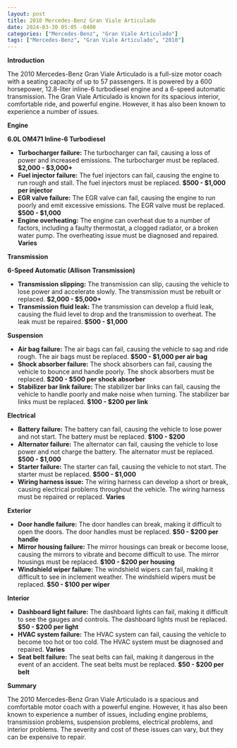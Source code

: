 ```yaml
---
layout: post
title: 2010 Mercedes-Benz Gran Viale Articulado
date: 2024-03-30 05:05 -0400
categories: ["Mercedes-Benz", "Gran Viale Articulado"]
tags: ["Mercedes-Benz", "Gran Viale Articulado", "2010"]
---
```

**Introduction**

The 2010 Mercedes-Benz Gran Viale Articulado is a full-size motor coach with a seating capacity of up to 57 passengers. It is powered by a 600 horsepower, 12.8-liter inline-6 turbodiesel engine and a 6-speed automatic transmission. The Gran Viale Articulado is known for its spacious interior, comfortable ride, and powerful engine. However, it has also been known to experience a number of issues.

**Engine**

**6.0L OM471 Inline-6 Turbodiesel**

* **Turbocharger failure:** The turbocharger can fail, causing a loss of power and increased emissions. The turbocharger must be replaced. **$2,000 - $3,000+**
* **Fuel injector failure:** The fuel injectors can fail, causing the engine to run rough and stall. The fuel injectors must be replaced. **$500 - $1,000 per injector**
* **EGR valve failure:** The EGR valve can fail, causing the engine to run poorly and emit excessive emissions. The EGR valve must be replaced. **$500 - $1,000**
* **Engine overheating:** The engine can overheat due to a number of factors, including a faulty thermostat, a clogged radiator, or a broken water pump. The overheating issue must be diagnosed and repaired. **Varies**

**Transmission**

**6-Speed Automatic (Allison Transmission)**

* **Transmission slipping:** The transmission can slip, causing the vehicle to lose power and accelerate slowly. The transmission must be rebuilt or replaced. **$2,000 - $5,000+**
* **Transmission fluid leak:** The transmission can develop a fluid leak, causing the fluid level to drop and the transmission to overheat. The leak must be repaired. **$500 - $1,000**

**Suspension**

* **Air bag failure:** The air bags can fail, causing the vehicle to sag and ride rough. The air bags must be replaced. **$500 - $1,000 per air bag**
* **Shock absorber failure:** The shock absorbers can fail, causing the vehicle to bounce and handle poorly. The shock absorbers must be replaced. **$200 - $500 per shock absorber**
* **Stabilizer bar link failure:** The stabilizer bar links can fail, causing the vehicle to handle poorly and make noise when turning. The stabilizer bar links must be replaced. **$100 - $200 per link**

**Electrical**

* **Battery failure:** The battery can fail, causing the vehicle to lose power and not start. The battery must be replaced. **$100 - $200**
* **Alternator failure:** The alternator can fail, causing the vehicle to lose power and not charge the battery. The alternator must be replaced. **$500 - $1,000**
* **Starter failure:** The starter can fail, causing the vehicle to not start. The starter must be replaced. **$500 - $1,000**
* **Wiring harness issue:** The wiring harness can develop a short or break, causing electrical problems throughout the vehicle. The wiring harness must be repaired or replaced. **Varies**

**Exterior**

* **Door handle failure:** The door handles can break, making it difficult to open the doors. The door handles must be replaced. **$50 - $200 per handle**
* **Mirror housing failure:** The mirror housings can break or become loose, causing the mirrors to vibrate and become difficult to use. The mirror housings must be replaced. **$100 - $200 per housing**
* **Windshield wiper failure:** The windshield wipers can fail, making it difficult to see in inclement weather. The windshield wipers must be replaced. **$50 - $100 per wiper**

**Interior**

* **Dashboard light failure:** The dashboard lights can fail, making it difficult to see the gauges and controls. The dashboard lights must be replaced. **$50 - $200 per light**
* **HVAC system failure:** The HVAC system can fail, causing the vehicle to become too hot or too cold. The HVAC system must be diagnosed and repaired. **Varies**
* **Seat belt failure:** The seat belts can fail, making it dangerous in the event of an accident. The seat belts must be replaced. **$50 - $200 per belt**

**Summary**

The 2010 Mercedes-Benz Gran Viale Articulado is a spacious and comfortable motor coach with a powerful engine. However, it has also been known to experience a number of issues, including engine problems, transmission problems, suspension problems, electrical problems, and interior problems. The severity and cost of these issues can vary, but they can be expensive to repair.
